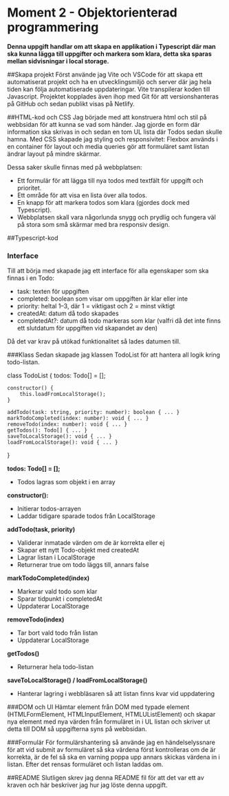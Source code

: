 # Moment 2 - Objektorienterad programmering

**Denna uppgift handlar om att skapa en applikation i Typescript där man ska kunna lägga till uppgifter och markera som klara, detta ska sparas mellan sidvisningar i local storage.**

##Skapa projekt
Först använde jag Vite och VSCode för att skapa ett automatiserat projekt och ha en utvecklingsmiljö och server där jag hela tiden kan följa automatiserade uppdateringar. Vite transpilerar koden till Javascript. Projektet kopplades även ihop med Git för att versionshanteras på GitHub och sedan publikt visas på Netlify.

##HTML-kod och CSS
Jag började med att konstruera html och stil på webbsidan för att kunna se vad som händer. Jag gjorde en form där information ska skrivas in och sedan en tom UL lista där Todos sedan skulle hamna. Med CSS skapade jag styling och responsivitet:
Flexbox används i en container för layout och media queries gör att formuläret samt listan ändrar layout på mindre skärmar.

Dessa saker skulle finnas med på webbplatsen:
 - Ett formulär för att lägga till nya todos med textfält för uppgift och prioritet.
- Ett område för att visa en lista över alla todos.
- En knapp för att markera todos som klara (gjordes dock med Typescript).
- Webbplatsen skall vara någorlunda snygg och prydlig och fungera väl på stora som små skärmar med bra responsiv design.

##Typescript-kod

### Interface
Till att börja med skapade jag ett interface för alla egenskaper som ska finnas i en Todo:

- task: texten för uppgiften
- completed: boolean som visar om uppgiften är klar eller inte
- priority: heltal 1–3, där 1 = viktigast och 2 = minst viktigt
- createdAt: datum då todo skapades
- completedAt?: datum då todo markeras som klar (valfri då det inte finns ett slutdatum för uppgiften vid skapandet av den)

Då det var krav på utökad funktionalitet så lades datumen till.

###Klass
Sedan skapade jag klassen TodoList för att hantera all logik kring todo-listan.

class TodoList {
    todos: Todo[] = [];

    constructor() {
        this.loadFromLocalStorage();
    }

    addTodo(task: string, priority: number): boolean { ... }
    markTodoCompleted(index: number): void { ... }
    removeTodo(index: number): void { ... }
    getTodos(): Todo[] { ... }
    saveToLocalStorage(): void { ... }
    loadFromLocalStorage(): void { ... }
}

**todos: Todo[] = [];**
- Todos lagras som objekt i en array

**constructor():**
- Initierar todos-arrayen
- Laddar tidigare sparade todos från LocalStorage

**addTodo(task, priority)**
- Validerar inmatade värden om de är korrekta eller ej
- Skapar ett nytt Todo-objekt med createdAt
- Lagrar listan i LocalStorage
- Returnerar true om todo läggs till, annars false

**markTodoCompleted(index)**
- Markerar vald todo som klar
- Sparar tidpunkt i completedAt
- Uppdaterar LocalStorage

**removeTodo(index)**
- Tar bort vald todo från listan
- Uppdaterar LocalStorage

**getTodos()**
- Returnerar hela todo-listan

**saveToLocalStorage() / loadFromLocalStorage()**
- Hanterar lagring i webbläsaren så att listan finns kvar vid uppdatering

###DOM och UI
Hämtar element från DOM med typade element (HTMLFormElement, HTMLInputElement, HTMLUListElement) och skapar nya element med nya värden från formuläret in i UL listan och skriver ut detta till DOM så uppgifterna syns på webbsidan.

###Formulär
För formulärshantering så använde jag en händelselyssnare för att vid submit av formuläret så ska värdena först kontrolleras om de är korrekta, är de fel så ska en varning poppa upp annars skickas värdena in i listan. Efter det rensas formuläret och listan laddas om.

##README
Slutligen skrev jag denna README fil för att det var ett av kraven och här beskriver jag hur jag löste denna uppgift.